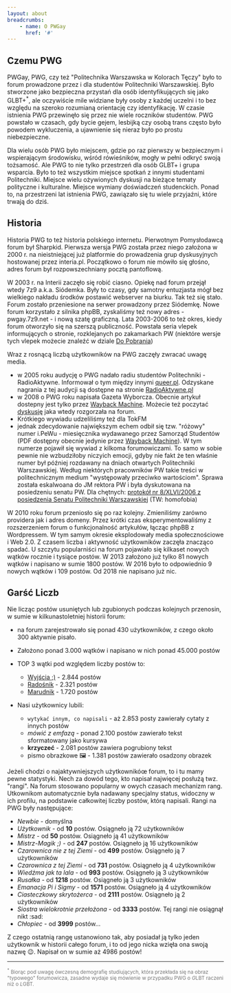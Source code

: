 ```yaml
---
layout: about
breadcrumbs:
    - name: O PWGay
      href: '#'
---
```

## Czemu PWG

PWGay, PWG, czy też "Politechnika Warszawska w Kolorach Tęczy" było to forum prowadzone przez i dla studentów Politechniki Warszawskiej. Było stworzone jako bezpieczna przystań dla osób identyfikujących się jako GLBT+<sup>*</sup>, ale oczywiście mile widziane były osoby z każdej uczelni i to bez względu na szeroko rozumianą orientację czy identyfikację. W czasie istnienia PWG przewinęło się przez nie wiele roczników studentów. PWG powstało w czasach, gdy bycie gejem, lesbijką czy osobą trans często było powodem wykluczenia, a ujawnienie się nieraz było po prostu niebezpieczne.

Dla wielu osób PWG było miejscem, gdzie po raz pierwszy w bezpiecznym i wspierającym środowisku, wśród rówieśników, mogły w pełni odkryć swoją tożsamość. Ale PWG to nie tylko przestrzeń dla osób GLBT+ i grupa wsparcia. Było to też wszystkim miejsce spotkań z innymi studentami Politechniki. Miejsce wielu ożywionych dyskusji na bieżące tematy polityczne i kulturalne. Miejsce wymiany doświadczeń studenckich. Ponad to, na przestrzeni lat istnienia PWG, zawiązało się tu wiele przyjaźni, które trwają do dziś. 

## Historia

Historia PWG to też historia polskiego internetu. Pierwotnym Pomysłodawcą forum był Sharpkid. Pierwsza wersja PWG została przez niego założona w 2000 r. na nieistniejącej już platformie do prowadzenia grup dyskusyjnych hostowanej przez interia.pl. Początkowo o forum nie mówiło się głośno, adres forum był rozpowszechniany pocztą pantoflową. 

W 2003 r. na Interii zaczęło się robić ciasno. Opiekę nad forum przejął wtedy 7z9 a.k.a. Siódemka. Były to czasy, gdy samotny entuzjasta mógł bez wielkiego nakładu środków postawić webserver na biurku. Tak też się stało. Forum zostało przeniesione na serwer prowadzony przez Siódemkę. Nowe forum korzystało z silnika phpBB, zyskaliśmy też nowy adres - pwgay.7z9.net - i nową szatę graficzną. Lata 2003-2006 to też okres, kiedy forum otworzyło się na szerszą publiczność. Powstała seria vlepek informujących o stronie, rozklejanych po zakamarkach PW (niektóre wersje tych vlepek możecie znaleźć w dziale [Do Pobrania](/downloads.html))

Wraz z rosnącą liczbą użytkowników na PWG zaczęły zwracać uwagę media.
* w 2005 roku audycję o PWG nadało radiu studentów Politechniki - RadioAktywne. Informował o tym między innymi [queer.pl](https://queer.pl/news/189414/radioaktywna-audycja-o-homoseksualizmie-i-homofobii). Odzyskane nagrania z tej audycji są dostępne na stronie [RadioAktywne.pl](https://radioaktywne.pl/nagranie/pwgay-politechnika-warszawska-w-kolorach-teczy-wywiad-z-zalozycielami-o-homoseksualizmie-i-homofobii/)
* w 2008 o PWG roku napisała Gazeta Wyborcza. Obecnie artykuł dostepny jest tylko przez [Wayback Machine](https://web.archive.org/web/20081203103147/http://miasta.gazeta.pl/warszawa/1,95190,5990477,Homoseksualisci_z_Politechniki_zalozyli_portal.html). Możecie też poczytać [dyskusję](/thread/1957/index.html) jaka wtedy rozgorzała na forum.
* Krótkiego wywiadu udzeliliśmy też dla TokFM
* jednak zdecydowanie największym echem odbił się tzw. "różowy" numer i.PeWu - miesięcznika wydawanego przez Samorząd Studentów (PDF dostępny obecnie jedynie przez [Wayback Machine](https://web.archive.org/web/20131223222541/http://ipewu.pl/arch/ipewu_nr_26.pdf)). W tym numerze pojawił się wywiad z kilkoma forumowiczami. To samo w sobie pewnie nie wzbudziłoby niczyich emocji, gdyby nie fakt że ten właśnie numer był później rozdawany na dniach otwartych Politechniki Warszawskiej. Według niektórych pracowników PW takie treści w politechnicznym medium "występowały przeciwko wartościom". Sprawa została eskalwoana do JM rektora PW i była dyskutowana na posiedzeniu senatu PW. Dla chętnych: [protokół nr 8/XLVI/2006 z posiedzenia Senatu Politechniki Warszawskiej](https://www.bip.pw.edu.pl/content/download/1508/8104/file/8_protokol.pdf) (TW: homofobia)

W 2010 roku forum przeniosło się po raz kolejny. Zmieniliśmy zarówno providera jak i adres domeny. Przez krótki czas eksperymentowaliśmy z rozszerzeniem forum o funkcjonalność artykułów, łącząc phpBB z Wordpressem. W tym samym okresie eksplodowały media społecznościowe i Web 2.0. Z czasem liczba i aktywność użytkowników zaczęła znacząco spadać. U szczytu popularniści na forum pojawiało się kilkaset nowych wątków rocznie i tysiące postów. W 2013 założono już tylko 81 nowych wątków i napisano w sumie 1800 postów. W 2016 było to odpowiednio 9 nowych wątków i 109 postów. Od 2018 nie napisano już nic.

## Garść Liczb

Nie licząc postów usuniętych lub zgubionych podczas kolejnych przenosin, w sumie w kilkunastoletniej historii forum:

* na forum zarejestrowało się ponad 430 użytkowników, z czego około 300 aktywnie pisało.
* Założono ponad 3.000 wątków i napisano w nich ponad 45.000 postów
* TOP 3 wątki pod względem liczby postów to:

  * [Wyjścia ;)](/thread/2844/index.html) - 2.844 postów 
  * [Radośnik](/thread/1944/index.html) - 2.321 postów
  * [Marudnik](/thread/1720/index.html) - 1.720 postów

* Nasi użytkownicy lubili:

  * `wytykać innym, co napisali` - aż 2.853 posty zawierały cytaty z innych postów
  * _mówić z emfazą_ - ponad 2.100 postów zawierało tekst sformatowany jako kursywa
  * **krzyczeć** - 2.081 postów zawiera pogrubiony tekst
  * pismo obrazkowe :framed_picture: - 1.381 postów zawierało osadzony obrazek

Jeżeli chodzi o najaktywniejszych użytkownikóœ forum, to i tu mamy pewne statystyki. Nech za dowód tego, kto napisał najwięcej posłużą twz. "rangi". Na forum stosowano popularny w owych czasach mechanizm rang. Utkownikom automatycznie była nadawany specjalny status, widoczny w ich profilu, na podstawie całkowitej liczby postów, którą napisali. Rangi na PWG były następujące:

* _Newbie_ - domyślna
* _Użytkownik_ - od **10** postów. Osiągneło ją 72 użytkowników
* _Mistrz_ - od **50** postów. Osiągneło ją 41 użytkowników
* _Mistrz-Magik ;)_ - od **247** postów. Osiągneło ją 16 użytkowników
* _Czarownica nie z tej Ziemi_ - od **499** postów. Osiągneło ją 7 użytkowników
* _Czarownica z tej Ziemi_ - od **731** postów. Osiągneło ją 4 użytkowników
* _Wiedźma jak ta lala_ - od **993** postów. Osiągneło ją 3 użytkowników
* _Rusałka_ - od **1218** postów. Osiągneło ją 3 użytkowników
* _Emanacja Pi i Sigmy_ - od **1571** postów. Osiągneło ją 4 użytkowników
* _Ciasteczkowy skrytożerca_ - od **2111** postów. Osiągneło ją 2 użytkowników
* _Siostra wielokrotnie przełożona_ - od **3333** postów. Tej rangi nie osiągnął nikt :sad:
* _Chłopiec_ - od **3999** postów...

Z czego ostatnią rangę ustanowiono tak, aby posiadał ją tylko jeden użytkownik w historii całego forum, i to od jego nicka wzięła ona swoją nazwę :wink:. Napisał on w sumie aż 4986 postów!

<hr />
<span style="font-size: smaller; color: #777"><sup>*</sup> Biorąc pod uwagę ówczesną demografię studiujących, która przekłada się na obraz "typowego" forumowicza, zasadne wydaje się mówienie w przypadku PWG o <EM>G</EM>LBT raczeni niż o <EM>L</EM>GBT.</span>

